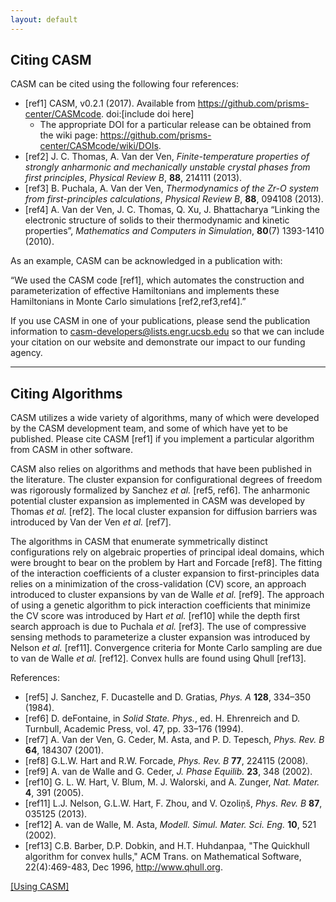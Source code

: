 ```yaml
---
layout: default
---
```

## Citing CASM

CASM can be cited using the following four references:

- [ref1] CASM, v0.2.1 (2017). Available from https://github.com/prisms-center/CASMcode. doi:[include doi here]
  - The appropriate DOI for a particular release can be obtained from the wiki page: <https://github.com/prisms-center/CASMcode/wiki/DOIs>.
- [ref2] J. C. Thomas, A. Van der Ven, *Finite-temperature properties of strongly anharmonic and mechanically unstable crystal phases from first principles*, *Physical Review B*, **88**, 214111 (2013).
- [ref3] B. Puchala, A. Van der Ven, *Thermodynamics of the Zr-O system from first-principles calculations*, *Physical Review B*, **88**, 094108 (2013).
- [ref4] A. Van der Ven, J. C. Thomas, Q. Xu, J. Bhattacharya “Linking the electronic structure of solids to their thermodynamic and kinetic properties”, *Mathematics and Computers in Simulation*, **80**(7) 1393-1410 (2010).

As an example, CASM can be acknowledged in a publication with:

“We used the CASM code [ref1], which automates the construction and parameterization of effective Hamiltonians and implements these Hamiltonians in Monte Carlo simulations [ref2,ref3,ref4].”

If you use CASM in one of your publications, please send the publication information to [casm-developers@lists.engr.ucsb.edu](mailto:casm-developers@lists.engr.ucsb.edu) so that we can
include your citation on our website and demonstrate our impact to our funding agency.

***
## Citing Algorithms

CASM utilizes a wide variety of algorithms, many of which were developed by the CASM development team, and some of which have yet to be published. Please cite CASM [ref1] if you implement a particular algorithm from CASM in other software.

CASM also relies on algorithms and methods that have been published in the literature. The cluster expansion for configurational degrees of freedom was rigorously formalized by Sanchez *et al.* [ref5, ref6]. The anharmonic potential cluster expansion as implemented in CASM was developed by Thomas *et al.* [ref2]. The local cluster expansion for diffusion barriers was introduced by Van der Ven *et al.* [ref7].

The algorithms in CASM that enumerate symmetrically distinct configurations rely on algebraic properties of principal ideal domains, which were brought to bear on the problem by Hart and Forcade [ref8]. The fitting of the interaction coefficients of a cluster expansion to first-principles data relies on a minimization of the cross-validation (CV) score, an approach introduced to cluster expansions by van de Walle *et al.* [ref9]. The approach of using a genetic algorithm to pick interaction coefficients that minimize the CV score was introduced by Hart *et al.* [ref10] while the depth first search approach is due to Puchala *et al.* [ref3]. The use of compressive sensing methods to parameterize a cluster expansion was introduced by Nelson *et al.* [ref11]. Convergence criteria for Monte Carlo sampling are due to van de Walle *et al.* [ref12]. Convex hulls are found using Qhull [ref13].

References:
- [ref5] J. Sanchez, F. Ducastelle and D. Gratias, *Phys. A* **128**, 334–350 (1984).
- [ref6] D. deFontaine, in *Solid State. Phys.*, ed. H. Ehrenreich and D. Turnbull, Academic Press, vol. 47, pp. 33–176 (1994).
- [ref7] A. Van der Ven, G. Ceder, M. Asta, and P. D. Tepesch, *Phys. Rev. B* **64**, 184307 (2001).
- [ref8] G.L.W. Hart and R.W. Forcade, *Phys. Rev. B* **77**, 224115 (2008).
- [ref9] A. van de Walle and G. Ceder, *J. Phase Equilib.* **23**, 348 (2002).
- [ref10] G. L. W. Hart, V. Blum, M. J. Walorski, and A. Zunger, *Nat. Mater.* **4**, 391 (2005).
- [ref11] L.J. Nelson, G.L.W. Hart, F. Zhou, and V. Ozoliņš, *Phys. Rev. B* **87**, 035125 (2013).
- [ref12] A. van de Walle, M. Asta, *Modell. Simul. Mater. Sci. Eng.* **10**, 521 (2002).
- [ref13] C.B. Barber, D.P. Dobkin, and H.T. Huhdanpaa, "The Quickhull algorithm for convex hulls," ACM Trans. on Mathematical Software, 22(4):469-483, Dec 1996, http://www.qhull.org.

[[Using CASM]](../index.md#using-casm)
